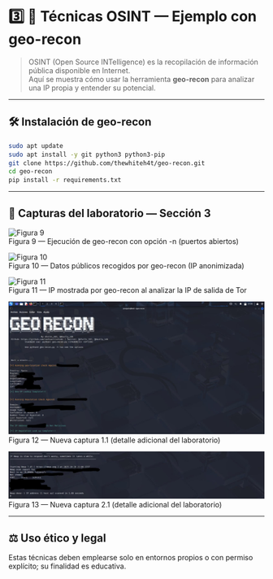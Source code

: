 # 3️⃣ 🧩 Técnicas OSINT — Ejemplo con geo-recon

> OSINT (Open Source INTelligence) es la recopilación de información pública disponible en Internet.  
> Aquí se muestra cómo usar la herramienta **geo-recon** para analizar una IP propia y entender su potencial.

---

## 🛠️ Instalación de geo-recon

```bash
sudo apt update
sudo apt install -y git python3 python3-pip
git clone https://github.com/thewhiteh4t/geo-recon.git
cd geo-recon
pip install -r requirements.txt
```

---

## 📸 Capturas del laboratorio — Sección 3

![Figura 9](./capturas/9_geo_recon_n_p_abiertos.png)  
Figura 9 — Ejecución de geo-recon con opción -n (puertos abiertos)

![Figura 10](./capturas/10_datos_geo_recon.png)  
Figura 10 — Datos públicos recogidos por geo-recon (IP anonimizada)

![Figura 11](./capturas/11_ip_del_tor.png)  
Figura 11 — IP mostrada por geo-recon al analizar la IP de salida de Tor

![Figura 12](./capturas/1.1.jpeg)  
Figura 12 — Nueva captura 1.1 (detalle adicional del laboratorio)

![Figura 13](./capturas/2.1.jpeg)  
Figura 13 — Nueva captura 2.1 (detalle adicional del laboratorio)

---

## ⚖️ Uso ético y legal

Estas técnicas deben emplearse solo en entornos propios o con permiso explícito; su finalidad es educativa.
